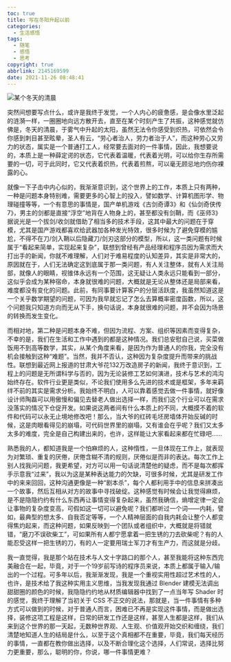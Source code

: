 ```yaml
---
toc: true
title: 写在冬阳升起以前
categories:
  - 生活感悟
tags:
  - 随笔
  - 感悟
  - 思考
copyright: true
abbrlink: 2145169599
date: 2021-11-26 08:48:41
---
```

![某个冬天的清晨](冬阳.jpg)


突然间想要写点什么，或许是我终于发觉，一个人内心的疲惫感，是会像水里泛起的涟漪一样，一圈圈地向远方散开去，直至在某个时刻产生了共振，这种感觉就仿佛是，冬天的清晨，于雾气中升起的太阳，虽然无法令你感受到炽热，可依然会令你感到刺目甚至眩晕，圣人有云，“劳心者治人，劳力者治于人”，而这种劳心又劳力的状态，属实是一个普通打工人，经常要去面对的一件事情，因此，我想要说的，本质上是一种薛定谔的状态，它代表着温暖，代表着光明，可以给你生存所需要的一切，可于此同时，它又代表着炽热，代表着煎熬，可以毫无顾忌地灼伤你裸露的心。

就像一下子击中内心似的，我渐渐意识到，这个世界上的工作，本质上只有两种，一种是问题本身特别难，需要更多的心智上的投入，譬如数学、计算机图形学、物理碰撞等等，一个有意思的事情是，国产单机游戏《古剑奇谭3》和《仙剑奇侠传7》，男主的剑都是直接“浮空”地背在人物身上的，甚至都没有剑鞘，而《巫师3》据说光是一个拔剑/收剑就借助了相当多的技术手段，这其中最大的问题在于穿模，尤其是国产游戏都喜欢给武器加各种发光特效，很多时候为了避免穿模的尴尬，不得不在刀/剑入鞘以后隐藏刀/剑刃这部分的模型，所以，这一类问题有时候属于“看起来简单，实现起来复杂”，联想到曾经有产品经理和程序员因为需求而大打出手的新闻，你就不难理解，人们对于难易程度的认知差异，其实是非常大的，原因就在于，人们无法确定这到底属于那一类问题，有人关注整体，就有人关注局部，就像人的眼睛，视锥体永远有一个范围，这无疑让人类永远只能看到一部分，这似乎会成为某种宿命，本身就很难的问题，大概就是无论从整体还是局部来看，难度都没有变化的问题。此前，有同事要计算客户的分层活跃度，我虽然知道这是一个关乎数学期望的问题，可因为我早就忘记了怎么去算概率密度函数，所以，这个问题我只知道方向而无从下手，换句话说，本身就很难的问题，并不会因为场景的转换而发生变化。

而相对地，第二种是问题本身不难，但因为流程、方案、组织等因素而变得复杂，不幸的是，我们在生活和工作中遇到的都是这种情况。我们总安慰自己说，买菜做饭用不到高等数学，其实，从某个角度来看，是因为作为普通人的你我，完全没有机会接触到这种“难题”。当然，我并不否认，这种因为复杂度提升而带来的挑战性。联想到最近网上报道的甘肃大爷花132万改造房子的新闻，我终于意识到，工程上的问题是无所谓科学与否的，因为无论装修工艺如何演进，技术与艺术的鸿沟始终存在。软件行业更是类似，不论我们使用多么先进的技术或是框架，多年来羁绊不前的其实是需求分析。我始终不明白，人可以靠着感觉去做一件事情，就好像设计师陶磊可以用傲慢和偏见去替老人做出选择一样，而我们这个行业可以在需求没落实的情况下仓促开发。如果说这两者间有什么本质上的不同，大概摸不着的软件和代码可以永无止境地修改吧！那么，当大爷的红砖毛坯房墙体开始反碱的时候，这是肉眼看得见的崩塌，可代码世界里的崩塌，又有谁会在乎呢？我们又太多太多的难度，完全是自己构建出来的，也许，这样能让大家看起来都在忙碌吧……

熟悉我的人，都知道我是一个怕麻烦的人，这种惰性，一旦体现在工作上，就表现为对繁琐、重复的厌倦，厌倦含糊不清的规则，厌倦似是而非的表达。每次工作上别人找我问问题，我更希望，对方可以用一句话说清楚他的疑虑，而不是每次都挥手示意我“过来”，我以为这是某种表达能力的欠缺，可很多时候，尤其是研发工作中的来来回回，这种沟通更像是一种“剧本杀”，每个人都利用手中的信息来拼凑出一个故事，然后互相从对方的故事中寻找破绽。这种感觉有时候会让我觉得麻烦，是不是隐隐约约有什么东西再让事情变得复杂起来，虽然我确信，熵增定律一定会让事物的复杂度变高，可假如这一切可以避免呢？我们都听过一个词——内耗，譬如，最典型的想太多、自我否定等等，一个人精神层面的自我内耗会让整个人都变得焦灼起来，而这种问题，如果反映到一个团队或者组织中，大概就是将错就错，“磨刀不误砍柴工”，可如果所有人都宁愿拿着一把生锈的刀去砍柴呢？有的人能忍受这样一把生锈的刀，有的人一定要用瑞士军刀才有生产力，而这就是分歧。

我一直觉得，我是那个站在技术与人文十字路口的那个人，甚至我能将这种东西完美融合在一起，毕竟，对于一个19岁前写诗的程序员来说，本质上都属于输入/输出的一个过程。可多年以后，我渐渐发现，我是一个重视实用性超过艺术性的人，也许，是技术给了我这种实用主义思维，当我发现我通过 Blender 建模无法调出甜甜圈的颜色的时候，我隐隐约约地从材质编辑器中找到了一点当年写 Shader 时的感觉，我终于理解了当初关于 CSS 不正交的说法，那就是，当一件事情有多种方式可以做到的时候，对于普通人而言，困难已不再是实现这件事情，而是做出选择，装修这项工程是这样，日常的研发工作还是这样，甚至人生都是这样，我们从来到这个世界的那一天起，无数种世界观、人生观、价值观开始交织和缠绕，我们清楚地知道人生的结局是什么，以至于这个真相都不在重要，毕竟，我们每天经历的事情，一直都在教你做出选择，以及不断合理化这个选择，人们常说，选择比努力更重要，那么，聪明的你，你说，哪一件事情更难？



